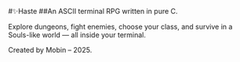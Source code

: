 #✨Haste
##An ASCII terminal RPG written in pure C.

Explore dungeons, fight enemies, choose your class, and survive in a Souls-like world — all inside your terminal.

Created by Mobin – 2025.

